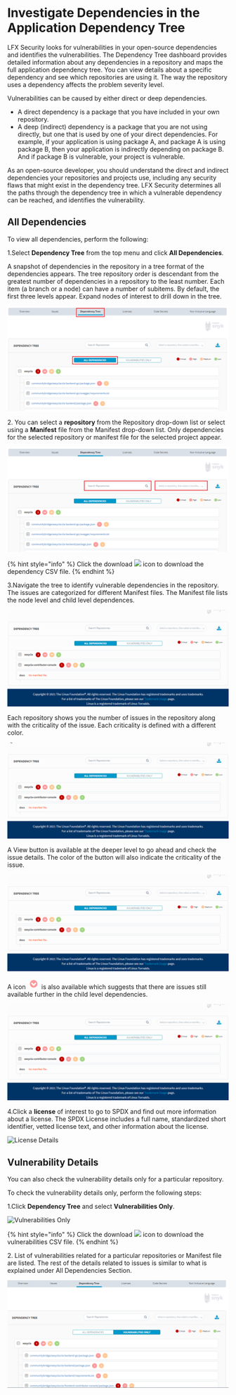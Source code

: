 # Investigate Dependencies in the Application Dependency Tree

LFX Security looks for vulnerabilities in your open-source dependencies and identifies the vulnerabilities. The Dependency Tree dashboard provides detailed information about any dependencies in a repository and maps the full application dependency tree. You can view details about a specific dependency and see which repositories are using it. The way the repository uses a dependency affects the problem severity level.

Vulnerabilities can be caused by either direct or deep dependencies.&#x20;

* A direct dependency is a package that you have included in your own repository.
* A deep (indirect) dependency is a package that you are not using directly, but one that is used by one of your direct dependencies. For example, if your application is using package A, and package A is using package B, then your application is indirectly depending on package B. And if package B is vulnerable, your project is vulnerable.

As an open-source developer, you should understand the direct and indirect dependencies your repositories and projects use, including any security flaws that might exist in the dependency tree. LFX Security determines all the paths through the dependency tree in which a vulnerable dependency can be reached, and identifies the vulnerability.

## All Dependencies&#x20;

To view all dependencies, perform the following:

1.Select **Dependency Tree** from the top menu and click **All Dependencies**.

A snapshot of dependencies in the repository in a tree format of the dependencies appears. The tree repository order is descendant from the greatest number of dependencies in a repository to the least number. Each item (a branch or a node) can have a number of subitems. By default, the first three levels appear. Expand nodes of interest to drill down in the tree.

![All Dependencies](../.gitbook/assets/DT.png)

2\. You can select a **repository** from the Repository drop-down list or select using  a **Manifest** file from the Manifest drop-down list. Only dependencies for the selected repository or manifest file for the selected project appear.

![Repository or Manifest File ](<../.gitbook/assets/DT Search.png>)

{% hint style="info" %}
Click the download ![](../.gitbook/assets/Download\_icon.png) icon to download the dependency CSV file.&#x20;
{% endhint %}

3.Navigate the tree to identify vulnerable dependencies in the repository. The issues  are categorized for different Manifest files. The Manifest file lists the node level and child level dependences.&#x20;

![Categorization of Issues](../.gitbook/assets/Mani.gif)

Each repository shows you the number of issues in the repository along with the criticality of the issue. Each criticality is defined with a different color.&#x20;

![Color Code Categorization of Issues](../.gitbook/assets/Colour.gif)

A View button is available at the deeper level to  go ahead and check the issue details. The color of the button will also indicate the criticality of the issue.&#x20;

![View Button](../.gitbook/assets/Button.gif)

A icon ![](<../.gitbook/assets/Icon (2).png>) is also available which suggests that there are issues still available further in the child level dependencies.&#x20;

![Issues ](../.gitbook/assets/Tree.gif)

4.Click a **license** of interest to go to SPDX and find out more information about a license. The SPDX License includes a full name, standardized short identifier, vetted license text, and other information about the license.

![License Details ](../.gitbook/assets/Licensee\_Details.gif)

## Vulnerability Details &#x20;

You can also check the vulnerability details only for a particular repository.&#x20;

To check the vulnerability details only, perform the following steps:

1.Click **Dependency Tree** and select **Vulnerabilities Only**.&#x20;

![Vulnerabilities Only](../.gitbook/assets/All\_Vul.png)

{% hint style="info" %}
Click the download ![](../.gitbook/assets/Download\_icon.png) icon to download the vulnerabilities CSV file.&#x20;
{% endhint %}

2\. List of vulnerabilities related for a particular repositories or Manifest file are listed. The rest of the details related to issues is similar to what is explained under All Dependencies Section.&#x20;

![Issues](../.gitbook/assets/AllDep.png)



